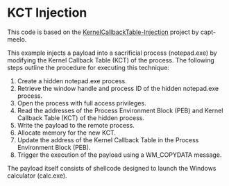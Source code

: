 # KCT Injection

This code is based on the [KernelCallbackTable-Injection](https://github.com/capt-meelo/KernelCallbackTable-Injection) project by capt-meelo.

This example injects a payload into a sacrificial process (notepad.exe) by modifying the Kernel Callback Table (KCT) of the process. The following steps outline the procedure for executing this technique:
1. Create a hidden notepad.exe process.
2. Retrieve the window handle and process ID of the hidden notepad.exe process.
3. Open the process with full access privileges.
4. Read the addresses of the Process Environment Block (PEB) and Kernel Callback Table (KCT) of the hidden process.
5. Write the payload to the remote process.
6. Allocate memory for the new KCT.
7. Update the address of the Kernel Callback Table in the Process Environment Block (PEB).
8. Trigger the execution of the payload using a WM_COPYDATA message.

The payload itself consists of shellcode designed to launch the Windows calculator (calc.exe).
